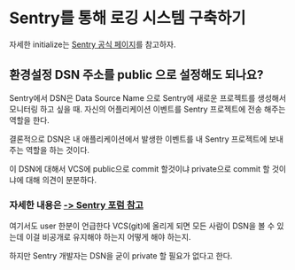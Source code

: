 # Sentry를 통해 로깅 시스템 구축하기

자세한 initialize는 [Sentry 공식 페이지](https://sentry.io/welcome/)를 참고하자.

## 환경설정 DSN 주소를 public 으로 설정해도 되나요?

Sentry에서 DSN은 Data Source Name 으로 Sentry에 새로운 프로젝트를 생성해서 모니터링 하고 싶을 때. 자신의 어플리케이션  이벤트를 Sentry 프로젝트에 전송 해주는 역할을 한다.

결론적으로 DSN은 내 애플리케이션에서 발생한 이벤트를 내 Sentry 프로젝트에 보내주는 역할을 하는 것이다.

이 DSN에 대해서 VCS에 public으로 commit 할것이냐 private으로 commit 할 것이냐에 대해 의견이 분분하다.

### 자세한 내용은 [-> Sentry 포럼 참고](https://forum.sentry.io/t/dsn-private-public/6297)  
여기서도 user 한분이 언급한다 VCS(git)에 올리게 되면 모든 사람이 DSN을 볼 수 있는데 이걸 비공개로 유지해야 하는지 어떻게 해야 하는지.  

하지만 Sentry 개발자는 DSN을 굳이 private 할 필요가 없다고 한다.